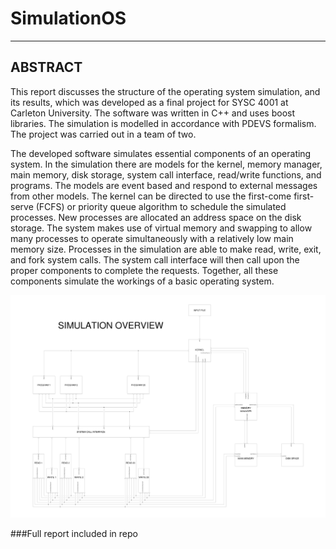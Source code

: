 # SimulationOS

----
## ABSTRACT

This report discusses the structure of the operating system simulation, and its results, which was developed as a final project for SYSC 4001 at Carleton University. The software was written in C++ and uses boost libraries. The simulation is modelled in accordance with PDEVS formalism. The project was carried out in a team of two.

The developed software simulates essential components of an operating system. In the simulation there are models for the kernel, memory manager, main memory, disk storage, system call interface, read/write functions, and programs. The models are event based and respond to external messages from other models. The kernel can be directed to use the first-come first-serve (FCFS) or priority queue algorithm to schedule the simulated processes. New processes are allocated an address space on the disk storage. The system makes use of virtual memory and swapping to allow many processes to operate simultaneously with a relatively low main memory size. Processes in the simulation are able to make read, write, exit, and fork system calls. The system call interface will then call upon the proper components to complete the requests. Together, all these components simulate the workings of a basic operating system.

![alt text](https://github.com/Smurgs/SimulationOS/blob/master/OS_Overview.jpg "Simulation overview")

###Full report included in repo
